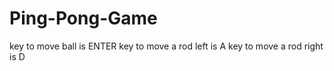 # Ping-Pong-Game
key to move ball is ENTER
key to move a rod left is A
key to move a rod right is D
